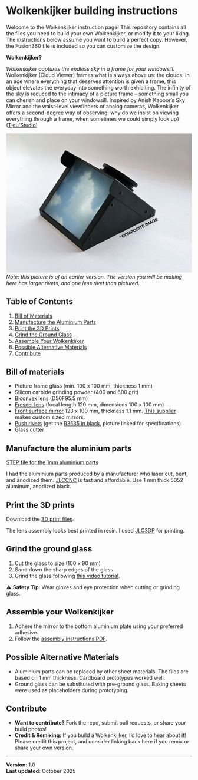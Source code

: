 # Wolkenkijker building instructions
Welcome to the Wolkenkijker instruction page! This repository contains all the files you need to build your own Wolkenkijker, or modify it to your liking. The instructions below assume you want to build a perfect copy. However, the Fusion360 file is included so you can customize the design.

**Wolkenkijker?** 

_Wolkenkijker captures the endless sky in a frame for your windowsill._\
Wolkenkijker (Cloud Viewer) frames what is always above us: the clouds. In an age where everything that deserves attention is given a frame, this object elevates the everyday into something worth exhibiting. The infinity of the sky is reduced to the intimacy of a picture frame – something small you can cherish and place on your windowsill. Inspired by Anish Kapoor’s Sky Mirror and the waist-level viewfinders of analog cameras, Wolkenkijker offers a second-degree way of observing: why do we insist on viewing everything through a frame, when sometimes we could simply look up? ([Tjeu'Studio](https://tjeu.studio/shop/wolkenkijker/))

![Image of a finished Wolkenkijker](Pictures/Composite.jpg)
_Note: this picture is of an earlier version. The version you will be making here has larger rivets, and one less rivet than pictured._

## Table of Contents
1. [Bill of Materials](#bill-of-materials)
2. [Manufacture the Aluminium Parts](#manufacture-the-aluminium-parts)
3. [Print the 3D Prints](#print-the-3d-prints)
4. [Grind the Ground Glass](#grind-the-ground-glass)
5. [Assemble Your Wolkenkijker](#assemble-your-wolkenkijker)
6. [Possible Alternative Materials](#possible-alternative-materials)
7. [Contribute](#contribute)

## Bill of materials
- Picture frame glass (min. 100 x 100 mm, thickness 1 mm)
- Silicon carbide grinding powder (400 and 600 grit)
- [Biconvex lens](https://nl.aliexpress.com/item/1005007494613338.html?spm=a2g0o.order_list.order_list_main.26.54b81802VggjWI&gatewayAdapt=glo2nld) (D50F95.5 mm)
- [Fresnel lens](https://nl.aliexpress.com/item/1005008116547795.html?spm=a2g0o.order_list.order_list_main.31.54b81802VggjWI&gatewayAdapt=glo2nld) (focal length 120 mm, dimensions 100 x 100 mm)
- [Front surface mirror](https://nl.aliexpress.com/item/1005004853298387.html?spm=a2g0o.order_list.order_list_main.16.54b81802VggjWI&gatewayAdapt=glo2nld) 123 x 100 mm, thickness 1.1 mm. [This supplier](https://www.aliexpress.com/store/1100386575?spm=a2g0o.detail.0.0.79d4c7iEc7iE3z) makes custom sized mirrors.
- [Push rivets](https://nl.aliexpress.com/item/1005008732939550.html?spm=a2g0o.order_list.order_list_main.21.54b81802VggjWI&gatewayAdapt=glo2nld) (get the [R3535 in black](Manufacturing/Push%20rivet%20specs.jpeg), picture linked for specifications)
- Glass cutter

## Manufacture the aluminium parts
[STEP file for the 1mm aluminium parts](Manufacturing/Sheet%20metal%201mm.step) 

I had the aluminium parts produced by a manufacturer who laser cut, bent, and anodized them. [JLCCNC](https://jlccnc.com/sheet-metal-quote) is fast and affordable. Use 1 mm thick 5052 aluminum, anodized black.

## Print the 3D prints
Download the [3D print files](Manufacturing/3D%20Print/).

The lens assembly looks best printed in resin. I used [JLC3DP](https://jlc3dp.com/) for printing.

## Grind the ground glass
1. Cut the glass to size (100 x 90 mm)
2. Sand down the sharp edges of the glass
3. Grind the glass following [this video tutorial](https://www.youtube.com/watch?v=RVCxuESAiCw).

⚠️ **Safety Tip**: Wear gloves and eye protection when cutting or grinding glass. 

## Assemble your Wolkenkijker
1. Adhere the mirror to the bottom aluminium plate using your preferred adhesive.
2. Follow the [assembly instructions PDF](Assembly%20manual/Wolkenkijker%20assembly%20instruction.pdf).

## Possible Alternative Materials
- Aluminium parts can be replaced by other sheet materials. The files are based on 1 mm thickness. Cardboard prototypes worked well.
- Ground glass can be substituted with pre-ground glass. Baking sheets were used as placeholders during prototyping.

## Contribute
- **Want to contribute?** Fork the repo, submit pull requests, or share your build photos!
- **Credit & Remixing:** If you build a Wolkenkijker, I’d love to hear about it! Please credit this project, and consider linking back here if you remix or share your own version.

---
**Version**: 1.0  
**Last updated**: October 2025
